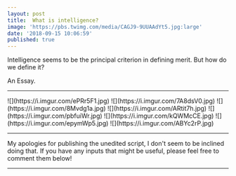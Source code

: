 ```yaml
---
layout: post
title:  What is intelligence?
image: 'https://pbs.twimg.com/media/CAGJ9-9UUAAdYt5.jpg:large'
date: '2018-09-15 10:06:59'
published: true
---
```

Intelligence seems to be the principal criterion in defining merit. But how do we define it? 

An Essay.

<hr>
![](https://i.imgur.com/ePRr5F1.jpg)
![](https://i.imgur.com/7A8dsV0.jpg)
![](https://i.imgur.com/8Mvdg1a.jpg)
![](https://i.imgur.com/ARtit7h.jpg)
![](https://i.imgur.com/pbfuiWr.jpg)
![](https://i.imgur.com/kQWMcCE.jpg)
![](https://i.imgur.com/epymWp5.jpg)
![](https://i.imgur.com/ABYc2rP.jpg)
<hr>

My apologies for publishing the unedited script, I don't seem to be inclined doing that. If you have any inputs that might be useful, please feel free to comment them below!

<hr>
